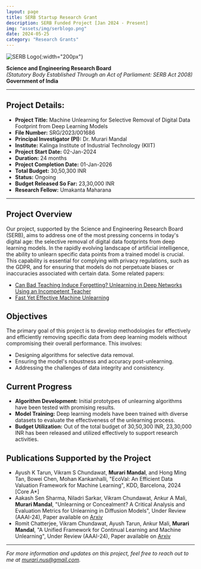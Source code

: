 ```yaml
---
layout: page
title: SERB Startup Research Grant
description: SERB Funded Project [Jan 2024 - Present]
img: "assets/img/serblogo.png"
date: 2024-05-25
category: "Research Grants"
---
```


![SERB Logo](https://acceleratevigyan.gov.in/assets/images/about/serblogo_logo.png){:width="200px"}

**Science and Engineering Research Board**  
_(Statutory Body Established Through an Act of Parliament: SERB Act 2008)_  
**Government of India**

---

## Project Details:

- **Project Title:** Machine Unlearning for Selective Removal of Digital Data Footprint from Deep Learning Models
- **File Number:** SRG/2023/001686
- **Principal Investigator (PI):** Dr. Murari Mandal
- **Institute:** Kalinga Institute of Industrial Technology (KIIT)
- **Project Start Date:** 02-Jan-2024
- **Duration:** 24 months
- **Project Completion Date:** 01-Jan-2026
- **Total Budget:** 30,50,300 INR
- **Status:** Ongoing
- **Budget Released So Far:** 23,30,000 INR
- **Research Fellow:** Umakanta Maharana

---

## Project Overview

Our project, supported by the Science and Engineering Research Board (SERB), aims to address one of the most pressing concerns in today's digital age: the selective removal of digital data footprints from deep learning models. In the rapidly evolving landscape of artificial intelligence, the ability to unlearn specific data points from a trained model is crucial. This capability is essential for complying with privacy regulations, such as the GDPR, and for ensuring that models do not perpetuate biases or inaccuracies associated with certain data. Some related papers:

- [Can Bad Teaching Induce Forgetting? Unlearning in Deep Networks Using an Incompetent Teacher](https://ojs.aaai.org/index.php/AAAI/article/view/25879/25651)
- [Fast Yet Effective Machine Unlearning](https://arxiv.org/abs/2111.08947)

## Objectives

The primary goal of this project is to develop methodologies for effectively and efficiently removing specific data from deep learning models without compromising their overall performance. This involves:

- Designing algorithms for selective data removal.
- Ensuring the model's robustness and accuracy post-unlearning.
- Addressing the challenges of data integrity and consistency.

## Current Progress

- **Algorithm Development:** Initial prototypes of unlearning algorithms have been tested with promising results.
- **Model Training:** Deep learning models have been trained with diverse datasets to evaluate the effectiveness of the unlearning process.
- **Budget Utilization:** Out of the total budget of 30,50,300 INR, 23,30,000 INR has been released and utilized effectively to support research activities.

## Publications Supported by the Project

- Ayush K Tarun, Vikram S Chundawat, **Murari Mandal**, and Hong Ming Tan, Bowei Chen, Mohan Kankanhalli, "EcoVal: An Efficient Data Valuation Framework for Machine Learning", KDD, Barcelona, 2024 [Core A*]
- Aakash Sen Sharma, Niladri Sarkar, Vikram Chundawat, Ankur A Mali, **Murari Mandal**, "Unlearning or Concealment? A Critical Analysis and Evaluation Metrics for Unlearning in Diffusion Models", Under Review (AAAI-24), Paper available on [Arxiv](https://arxiv.org/pdf/2409.05668)
- Romit Chatterjee, Vikram Chundawat, Ayush Tarun, Ankur Mali, **Murari Mandal**, "A Unified Framework for Continual Learning and Machine Unlearning", Under Review (AAAI-24), Paper available on [Arxiv](https://arxiv.org/pdf/2408.11374v1)

---

_For more information and updates on this project, feel free to reach out to me at murari.nus@gmail.com._
